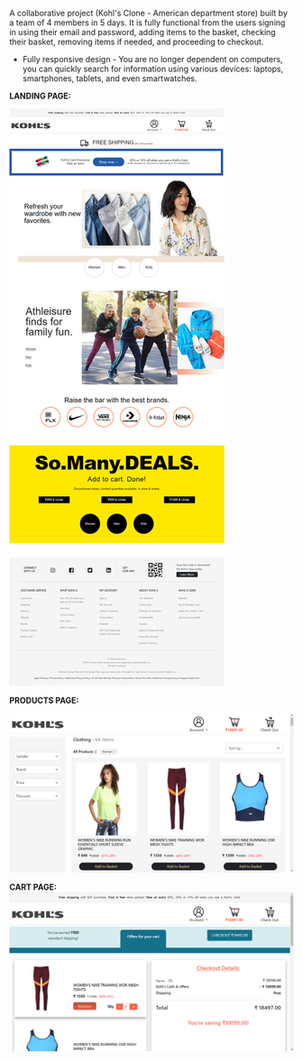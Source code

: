 A collaborative project (Kohl's Clone - American department store) built by a team of 4 members in 5 days. It is fully functional from the users signing in using their email and password, adding items to the basket, checking their basket, removing items if needed, and proceeding to checkout.
- Fully responsive design - You are no longer dependent on computers, you can quickly search for information using various devices: laptops, smartphones, tablets, and even smartwatches. 

**LANDING PAGE:**

![Landing Page Image](./readme%20Images/home.png)

**PRODUCTS PAGE:**

![Product Page Image](./readme%20Images/productsPage.png)

**CART PAGE:**
![Cart Page Image](./readme%20Images/cartPage.png)
